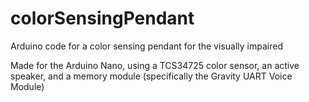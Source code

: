 # colorSensingPendant
Arduino code for a color sensing pendant for the visually impaired

Made for the Arduino Nano, using a TCS34725 color sensor, an active speaker, and a memory module (specifically the Gravity UART Voice Module)
